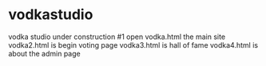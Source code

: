 # vodkastudio
vodka studio under construction
#1 open vodka.html the main site
vodka2.html is begin voting page
vodka3.html is hall of fame
vodka4.html is about the admin page
